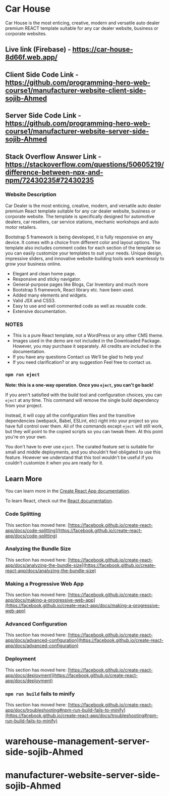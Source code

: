 # Car House

Car House is the most enticing, creative, modern and versatile auto dealer premium REACT template suitable for any car dealer website, business or corporate websites.

## Live link (Firebase) - https://car-house-8d66f.web.app/
## Client Side Code Link - https://github.com/programming-hero-web-course1/manufacturer-website-client-side-sojib-Ahmed
## Server Side Code Link - https://github.com/programming-hero-web-course1/manufacturer-website-server-side-sojib-Ahmed
## Stack Overflow Answer Link - https://stackoverflow.com/questions/50605219/difference-between-npx-and-npm/72430235#72430235


### Website Description

Car Dealer is the most enticing, creative, modern, and versatile auto dealer premium React template suitable for any car dealer website, business or corporate website. The template is specifically designed for automotive dealers, car resellers, car service stations, mechanic workshops and auto motor retailers.

Bootstrap 5 framework is being developed, it is fully responsive on any device. It comes with a choice from different color and layout options. The template also includes comment codes for each section of the template so you can easily customize your templates to suit your needs. Unique design, impressive sliders, and innovative website-building tools work seamlessly to grow your business online.

* Elegant and clean home page.
* Responsive and sticky navigator.
* General-purpose pages like Blogs, Car Inventory and much more
* Bootstrap 5 framework, React library etc. have been used.
* Added many elements and widgets.
* Valid JSX and CSS3.
* Easy to use and well commented code as well as reusable code.
* Extensive documentation.




### NOTES

* This is a pure React template, not a WordPress or any other CMS theme.
* Images used in the demo are not included in the Downloaded Package. However, you may purchase it separately. All credits are included in the documentation.
* If you have any questions Contact us We’ll be glad to help you!
* If you need clarification? or any suggestion Feel free to contact us.





### `npm run eject`

**Note: this is a one-way operation. Once you `eject`, you can't go back!**

If you aren't satisfied with the build tool and configuration choices, you can `eject` at any time. This command will remove the single build dependency from your project.

Instead, it will copy all the configuration files and the transitive dependencies (webpack, Babel, ESLint, etc) right into your project so you have full control over them. All of the commands except `eject` will still work, but they will point to the copied scripts so you can tweak them. At this point you're on your own.

You don't have to ever use `eject`. The curated feature set is suitable for small and middle deployments, and you shouldn't feel obligated to use this feature. However we understand that this tool wouldn't be useful if you couldn't customize it when you are ready for it.

## Learn More

You can learn more in the [Create React App documentation](https://facebook.github.io/create-react-app/docs/getting-started).

To learn React, check out the [React documentation](https://reactjs.org/).

### Code Splitting

This section has moved here: [https://facebook.github.io/create-react-app/docs/code-splitting](https://facebook.github.io/create-react-app/docs/code-splitting)

### Analyzing the Bundle Size

This section has moved here: [https://facebook.github.io/create-react-app/docs/analyzing-the-bundle-size](https://facebook.github.io/create-react-app/docs/analyzing-the-bundle-size)

### Making a Progressive Web App

This section has moved here: [https://facebook.github.io/create-react-app/docs/making-a-progressive-web-app](https://facebook.github.io/create-react-app/docs/making-a-progressive-web-app)

### Advanced Configuration

This section has moved here: [https://facebook.github.io/create-react-app/docs/advanced-configuration](https://facebook.github.io/create-react-app/docs/advanced-configuration)

### Deployment

This section has moved here: [https://facebook.github.io/create-react-app/docs/deployment](https://facebook.github.io/create-react-app/docs/deployment)

### `npm run build` fails to minify

This section has moved here: [https://facebook.github.io/create-react-app/docs/troubleshooting#npm-run-build-fails-to-minify](https://facebook.github.io/create-react-app/docs/troubleshooting#npm-run-build-fails-to-minify)
# warehouse-management-server-side-sojib-Ahmed
# manufacturer-website-server-side-sojib-Ahmed
